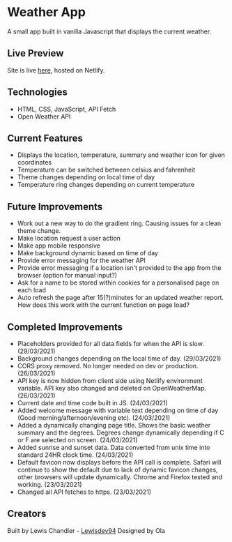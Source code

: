 # Weather App

A small app built in vanilla Javascript that displays the current weather.

## Live Preview

Site is live [here](https://lewisdev94-weather-app.netlify.app/), hosted on Netlify.

## Technologies

- HTML, CSS, JavaScript, API Fetch
- Open Weather API

## Current Features

- Displays the location, temperature, summary and weather icon for given coordinates
- Temperature can be switched between celsius and fahrenheit
- Theme changes depending on local time of day
- Temperature ring changes depending on current temperature

## Future Improvements

- Work out a new way to do the gradient ring. Causing issues for a clean theme change.
- Make location request a user action 
- Make app mobile responsive
- Make background dynamic based on time of day
- Provide error messaging for the weather API
- Provide error messaging if a location isn't provided to the app from the browser (option for manual input?)
- Ask for a name to be stored within cookies for a personalised page on each load
- Auto refresh the page after 15(?)minutes for an updated weather report. How does this work with the current function on page load?



## Completed Improvements

- Placeholders provided for all data fields for when the API is slow. (29/03/2021)
- Background changes depending on the local time of day. (29/03/2021)
- CORS proxy removed. No longer needed on dev or production. (26/03/2021)
- API key is now hidden from client side using Netlify environment variable. API key also changed and deleted on OpenWeatherMap. (26/03/2021)
- Current date and time code built in JS. (24/03/2021)
- Added welcome message with variable text depending on time of day (Good morning/afternoon/evening etc). (24/03/2021)
- Added a dynamically changing page title. Shows the basic weather summary and the degrees. Degrees change dynamically depending if C or F are selected on screen. (24/03/2021)
- Added sunrise and sunset data. Data converted from unix time into standard 24HR clock time. (24/03/2021)
- Default favicon now displays before the API call is complete. Safari will continue to show the default due to lack of dynamic favicon changes, other browsers will update dynamically. Chrome and Firefox tested and working. (23/03/2021)
- Changed all API fetches to https. (23/03/2021)


## Creators

Built by Lewis Chandler - [Lewisdev94](https://github.com/Lewisdev94)
Designed by Ola
